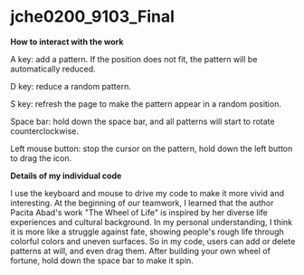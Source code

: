 # jche0200_9103_Final

**How to interact with the work**

A key: add a pattern. If the position does not fit, the pattern will be automatically reduced.

D key: reduce a random pattern.

S key: refresh the page to make the pattern appear in a random position.

Space bar: hold down the space bar, and all patterns will start to rotate counterclockwise.

Left mouse button: stop the cursor on the pattern, hold down the left button to drag the icon.

**Details of my individual code**

I use the keyboard and mouse to drive my code to make it more vivid and interesting. At the beginning of our teamwork, I learned that the author Pacita Abad's work "The Wheel of Life" is inspired by her diverse life experiences and cultural background. In my personal understanding, I think it is more like a struggle against fate, showing people's rough life through colorful colors and uneven surfaces. So in my code, users can add or delete patterns at will, and even drag them. After building your own wheel of fortune, hold down the space bar to make it spin.